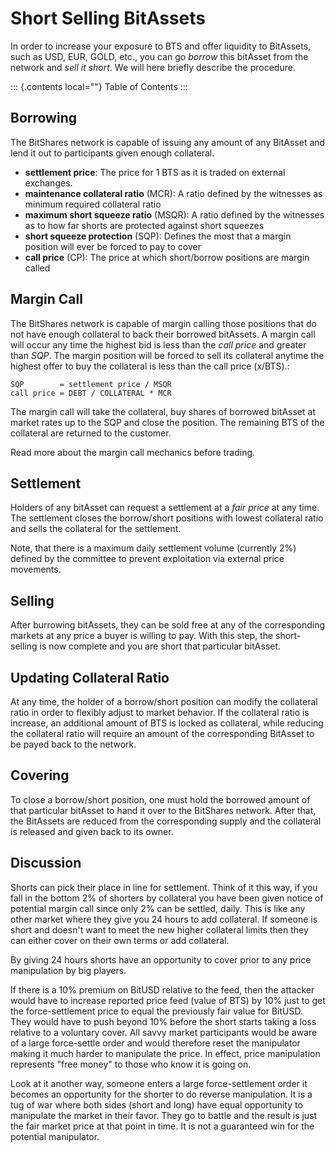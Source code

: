 # Short Selling BitAssets

In order to increase your exposure to BTS and offer liquidity to
BitAssets, such as USD, EUR, GOLD, etc., you can go *borrow* this
bitAsset from the network and *sell it short*. We will here briefly
describe the procedure.

::: {.contents local=""}
Table of Contents
:::

## Borrowing

The BitShares network is capable of issuing any amount of any BitAsset
and lend it out to participants given enough collateral.

- **settlement price**: The price for 1 BTS as it is traded on external
  exchanges.
- **maintenance collateral ratio** (MCR): A ratio defined by the
  witnesses as minimum required collateral ratio
- **maximum short squeeze ratio** (MSQR): A ratio defined by the
  witnesses as to how far shorts are protected against short squeezes
- **short squeeze protection** (SQP): Defines the most that a margin
  position will ever be forced to pay to cover
- **call price** (CP): The price at which short/borrow positions are
  margin called

## Margin Call

The BitShares network is capable of margin calling those positions that
do not have enough collateral to back their borrowed bitAssets. A margin
call will occur any time the highest bid is less than the *call price*
and greater than *SQP*. The margin position will be forced to sell its
collateral anytime the highest offer to buy the collateral is less than
the call price (x/BTS).:

    SQP        = settlement price / MSQR
    call price = DEBT / COLLATERAL * MCR

The margin call will take the collateral, buy shares of borrowed
bitAsset at market rates up to the SQP and close the position. The
remaining BTS of the collateral are returned to the customer.

Read more about the margin call mechanics before trading.

## Settlement

Holders of any bitAsset can request a settlement at a *fair price* at
any time. The settlement closes the borrow/short positions with lowest
collateral ratio and sells the collateral for the settlement.

Note, that there is a maximum daily settlement volume (currently 2%)
defined by the committee to prevent exploitation via external price
movements.

## Selling

After burrowing bitAssets, they can be sold free at any of the
corresponding markets at any price a buyer is willing to pay. With this
step, the short-selling is now complete and you are short that
particular bitAsset.

## Updating Collateral Ratio

At any time, the holder of a borrow/short position can modify the
collateral ratio in order to flexibly adjust to market behavior. If the
collateral ratio is increase, an additional amount of BTS is locked as
collateral, while reducing the collateral ratio will require an amount
of the corresponding BitAsset to be payed back to the network.

## Covering

To close a borrow/short position, one must hold the borrowed amount of
that particular bitAsset to hand it over to the BitShares network. After
that, the BitAssets are reduced from the corresponding supply and the
collateral is released and given back to its owner.

## Discussion

Shorts can pick their place in line for settlement. Think of it this
way, if you fall in the bottom 2% of shorters by collateral you have
been given notice of potential margin call since only 2% can be settled,
daily. This is like any other market where they give you 24 hours to add
collateral. If someone is short and doesn\'t want to meet the new higher
collateral limits then they can either cover on their own terms or add
collateral.

By giving 24 hours shorts have an opportunity to cover prior to any
price manipulation by big players.

If there is a 10% premium on BitUSD relative to the feed, then the
attacker would have to increase reported price feed (value of BTS) by
10% just to get the force-settlement price to equal the previously fair
value for BitUSD. They would have to push beyond 10% before the short
starts taking a loss relative to a voluntary cover. All savvy market
participants would be aware of a large force-settle order and would
therefore reset the manipulator making it much harder to manipulate the
price. In effect, price manipulation represents \"free money\" to those
who know it is going on.

Look at it another way, someone enters a large force-settlement order it
becomes an opportunity for the shorter to do reverse manipulation. It is
a tug of war where both sides (short and long) have equal opportunity to
manipulate the market in their favor. They go to battle and the result
is just the fair market price at that point in time. It is not a
guaranteed win for the potential manipulator.
